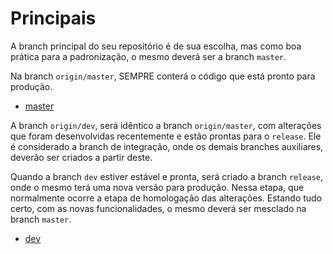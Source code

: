 # Principais

A branch principal do seu repositório é de sua escolha, mas como boa prática para a padronização, o mesmo deverá ser a branch `master`.

Na branch `origin/master`, SEMPRE conterá o código que está pronto para produção.

- [master](master.md)

A branch `origin/dev`, será idêntico a branch `origin/master`, com alterações que foram desenvolvidas recentemente e estão prontas para o `release`. Ele é considerado a branch de integração, onde os demais branches auxiliares, deverão ser criados a partir deste.

Quando a branch `dev` estiver estável e pronta, será criado a branch `release`, onde o mesmo terá uma nova versão para produção. Nessa etapa, que normalmente ocorre a etapa de homologação das alterações. Estando tudo certo, com as novas funcionalidades, o mesmo deverá ser mesclado na branch `master`.

- [dev](dev.md)
